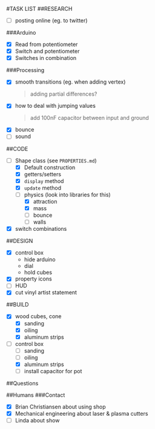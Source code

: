 #TASK LIST
##RESEARCH
+ [ ] posting online (eg. to twitter)

###Arduino
+ [x] Read from potentiometer
+ [x] Switch and potentiometer
+ [x] Switches in combination

###Processing
+ [x] smooth transitions (eg. when adding vertex)
  > adding partial differences?
+ [x] how to deal with jumping values
  > add 100nF capacitor between input and ground
+ [x] bounce
+ [ ] sound

##CODE
+ [ ] Shape class (see `PROPERTIES.md`)
  + [x] Default construction
  + [x] getters/setters
  + [x] `display` method
  + [x] `update` method
  + [ ] physics (look into libraries for this)
    + [x] attraction
    + [x] mass
    + [ ] bounce
    + [ ] walls
+ [x] switch combinations

##DESIGN
+ [x] control box
  - hide arduino
  - dial
  - hold cubes
+ [x] property icons
+ [ ] HUD
+ [x] cut vinyl artist statement

##BUILD
+ [x] wood cubes, cone
  - [x] sanding
  - [x] oiling
  - [x] aluminum strips
+ [ ] control box
  - [ ] sanding
  - [ ] oiling
  - [x] aluminum strips
  - [ ] install capacitor for pot

##Questions

##Humans
###Contact
- [x] Brian Christiansen about using shop
- [x] Mechanical engineering about laser & plasma cutters
- [ ] Linda about show